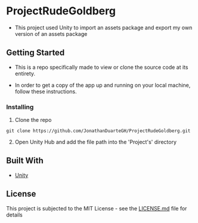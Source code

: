 # ProjectRudeGoldberg

- This project used Unity to import an assets package and export my own version of an assets package

## Getting Started

- This is a repo specifically made to view or clone the source code at its entirety.

- In order to get a copy of the app up and running on your local machine, follow these instructions.

### Installing

1. Clone the repo

```
git clone https://github.com/JonathanDuarteGH/ProjectRudeGoldberg.git
```

2. Open Unity Hub and add the file path into the 'Project's' directory

## Built With

* [Unity](https://unity.com/)

## License

This project is subjected to the MIT License - see the [LICENSE.md](LICENSE.md) file for details